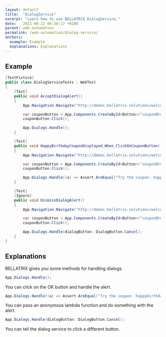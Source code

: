 ```yaml
---
layout: default
title:  "DialogService"
excerpt: "Learn how to use BELLATRIX DialogService."
date:   2021-06-22 06:50:17 +0200
parent: web-automation
permalink: /web-automation/dialog-service/
anchors:
  example: Example
  explanations: Explanations
---
```

Example
-------
```csharp
[TestFixture]
public class DialogServiceTests : WebTest
{
    [Test]
    public void AcceptDialogAlert()
    {
        App.Navigation.Navigate("http://demos.bellatrix.solutions/welcome/");

        var couponButton = App.Components.CreateById<Button>("couponBtn");
        couponButton.Click();

        App.Dialogs.Handle();
    }

    [Test]
    public void HappyBirthdayCouponDisplayed_When_ClickOnCouponButton()
    {
        App.Navigation.Navigate("http://demos.bellatrix.solutions/welcome/");

        var couponButton = App.Components.CreateById<Button>("couponBtn");
        couponButton.Click();

        App.Dialogs.Handle((a) => Assert.AreEqual("Try the coupon- happybirthday", a.Text));
    }

    [Test]
    [Ignore]
    public void DismissDialogAlert()
    {
        App.Navigation.Navigate("http://demos.bellatrix.solutions/welcome/");

        var couponButton = App.Components.CreateById<Button>("couponBtn");
        couponButton.Click();

        App.Dialogs.Handle(dialogButton: DialogButton.Cancel);
    }
}
```

Explanations
------------
BELLATRIX gives you some methods for handling dialogs.
```csharp
App.Dialogs.Handle();
```
You can click on the OK button and handle the alert.
```csharp
App.Dialogs.Handle((a) => Assert.AreEqual("Try the coupon- happybirthday", a.Text));
```
You can pass an anonymous lambda function and do something with the alert.
```csharp
App.Dialogs.Handle(dialogButton: DialogButton.Cancel);
```
You can tell the dialog service to click a different button.
